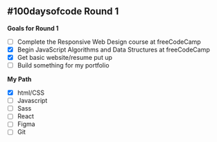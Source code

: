 ## #100daysofcode Round 1

**Goals for Round 1**
- [ ] Complete the Responsive Web Design course at freeCodeCamp
- [x] Begin JavaScript Algorithms and Data Structures at freeCodeCamp
- [x] Get basic website/resume put up
- [ ] Build something for my portfolio

**My Path**
- [x] html/CSS
- [ ] Javascript
- [ ] Sass
- [ ] React
- [ ] Figma
- [ ] Git

<!---
AngelaBowen/AngelaBowen is a ✨ special ✨ repository because its `README.md` (this file) appears on your GitHub profile.
You can click the Preview link to take a look at your changes.
--->
